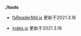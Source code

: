 **./tools** 
 
* [fsReaderMd.js](./config/./tools/fsReaderMd.js)   更新于2021.3.18
 
* [index.js](./config/./tools/index.js)   更新于2021.3.18
 
